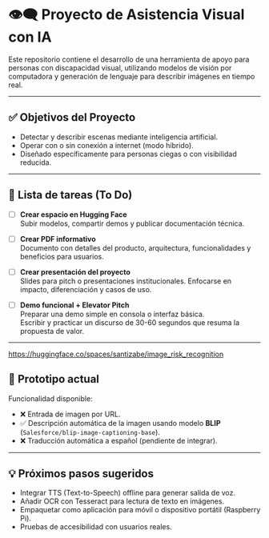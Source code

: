 # 👁️‍🗨️ Proyecto de Asistencia Visual con IA

Este repositorio contiene el desarrollo de una herramienta de apoyo para personas con discapacidad visual, utilizando modelos de visión por computadora y generación de lenguaje para describir imágenes en tiempo real.

---

## ✅ Objetivos del Proyecto

- Detectar y describir escenas mediante inteligencia artificial.
- Operar con o sin conexión a internet (modo híbrido).
- Diseñado específicamente para personas ciegas o con visibilidad reducida.

---

## 📝 Lista de tareas (To Do)

- [ ] **Crear espacio en Hugging Face**  
  Subir modelos, compartir demos y publicar documentación técnica.

- [ ] **Crear PDF informativo**  
  Documento con detalles del producto, arquitectura, funcionalidades y beneficios para usuarios.

- [ ] **Crear presentación del proyecto**  
  Slides para pitch o presentaciones institucionales. Enfocarse en impacto, diferenciación y casos de uso.

- [ ] **Demo funcional + Elevator Pitch**  
  Preparar una demo simple en consola o interfaz básica.  
  Escribir y practicar un discurso de 30-60 segundos que resuma la propuesta de valor.

---

https://huggingface.co/spaces/santizabe/image_risk_recognition

## 🧪 Prototipo actual

Funcionalidad disponible:
- ❌ Entrada de imagen por URL.
- ✅ Descripción automática de la imagen usando modelo **BLIP** (`Salesforce/blip-image-captioning-base`).
- ❌ Traducción automática a español (pendiente de integrar).

---

## 💡 Próximos pasos sugeridos

- Integrar TTS (Text-to-Speech) offline para generar salida de voz.
- Añadir OCR con Tesseract para lectura de texto en imágenes.
- Empaquetar como aplicación para móvil o dispositivo portátil (Raspberry Pi).
- Pruebas de accesibilidad con usuarios reales.


